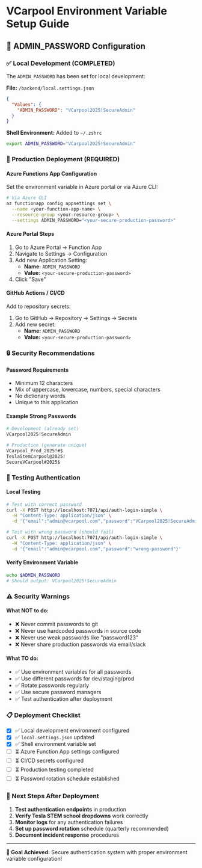 # VCarpool Environment Variable Setup Guide

## 🔐 ADMIN_PASSWORD Configuration

### ✅ Local Development (COMPLETED)

The `ADMIN_PASSWORD` has been set for local development:

**File:** `/backend/local.settings.json`

```json
{
  "Values": {
    "ADMIN_PASSWORD": "VCarpool2025!SecureAdmin"
  }
}
```

**Shell Environment:** Added to `~/.zshrc`

```bash
export ADMIN_PASSWORD="VCarpool2025!SecureAdmin"
```

### 🚀 Production Deployment (REQUIRED)

#### Azure Functions App Configuration

Set the environment variable in Azure portal or via Azure CLI:

```bash
# Via Azure CLI
az functionapp config appsettings set \
  --name <your-function-app-name> \
  --resource-group <your-resource-group> \
  --settings ADMIN_PASSWORD="<your-secure-production-password>"
```

#### Azure Portal Steps

1. Go to Azure Portal → Function App
2. Navigate to Settings → Configuration
3. Add new Application Setting:
   - **Name:** `ADMIN_PASSWORD`
   - **Value:** `<your-secure-production-password>`
4. Click "Save"

#### GitHub Actions / CI/CD

Add to repository secrets:

1. Go to GitHub → Repository → Settings → Secrets
2. Add new secret:
   - **Name:** `ADMIN_PASSWORD`
   - **Value:** `<your-secure-production-password>`

### 🔒 Security Recommendations

#### Password Requirements

- Minimum 12 characters
- Mix of uppercase, lowercase, numbers, special characters
- No dictionary words
- Unique to this application

#### Example Strong Passwords

```bash
# Development (already set)
VCarpool2025!SecureAdmin

# Production (generate unique)
VCarpool_Prod_2025!#$
TeslaStemCarpool@2025!
SecureVCarpool#2025$
```

### 🧪 Testing Authentication

#### Local Testing

```bash
# Test with correct password
curl -X POST http://localhost:7071/api/auth-login-simple \
  -H "Content-Type: application/json" \
  -d '{"email":"admin@vcarpool.com","password":"VCarpool2025!SecureAdmin"}'

# Test with wrong password (should fail)
curl -X POST http://localhost:7071/api/auth-login-simple \
  -H "Content-Type: application/json" \
  -d '{"email":"admin@vcarpool.com","password":"wrong-password"}'
```

#### Verify Environment Variable

```bash
echo $ADMIN_PASSWORD
# Should output: VCarpool2025!SecureAdmin
```

### ⚠️ Security Warnings

#### What NOT to do:

- ❌ Never commit passwords to git
- ❌ Never use hardcoded passwords in source code
- ❌ Never use weak passwords like "password123"
- ❌ Never share production passwords via email/slack

#### What TO do:

- ✅ Use environment variables for all passwords
- ✅ Use different passwords for dev/staging/prod
- ✅ Rotate passwords regularly
- ✅ Use secure password managers
- ✅ Test authentication after deployment

### 📋 Deployment Checklist

- [x] ✅ Local development environment configured
- [x] ✅ `local.settings.json` updated
- [x] ✅ Shell environment variable set
- [ ] ⏳ Azure Function App settings configured
- [ ] ⏳ CI/CD secrets configured
- [ ] ⏳ Production testing completed
- [ ] ⏳ Password rotation schedule established

### 🔄 Next Steps After Deployment

1. **Test authentication endpoints** in production
2. **Verify Tesla STEM school dropdowns** work correctly
3. **Monitor logs** for any authentication failures
4. **Set up password rotation** schedule (quarterly recommended)
5. **Document incident response** procedures

---

**🎯 Goal Achieved:** Secure authentication system with proper environment variable configuration!
